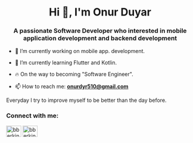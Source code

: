 <h1 align="center">Hi 👋, I'm Onur Duyar</h1>
<h3 align="center">A passionate Software Developer who interested in mobile application development and backend development </h3>


- 🔭 I’m currently working on mobile app. development.

- 🌱 I’m currently learning Flutter and Kotlin.

- 🔥 On the way to becoming "Software Engineer".

- 📫 How to reach me: **onurdyr510@gmail.com**

<p>
Everyday I try to improve myself to be better than the day before.

<h3 align="left">Connect with me:</h3>
<p align="left">
<a href="https://www.linkedin.com/in/onurduyarr/" target="_blank"><img align="center" src="https://raw.githubusercontent.com/rahuldkjain/github-profile-readme-generator/master/src/images/icons/Social/linked-in-alt.svg" alt="bberkint" height="30" width="40" /></a>
<a href="https://twitter.com/onurduyarrr" target="_blank"><img align="center" src="https://raw.githubusercontent.com/rahuldkjain/github-profile-readme-generator/master/src/images/icons/Social/twitter.svg" alt="bberkint" height="30" width="40" /></a>

